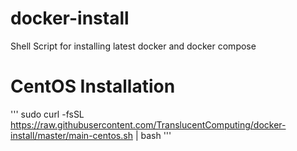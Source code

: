 # docker-install
Shell Script for installing latest docker and docker compose

# CentOS Installation
'''
sudo curl -fsSL https://raw.githubusercontent.com/TranslucentComputing/docker-install/master/main-centos.sh | bash
'''